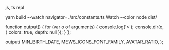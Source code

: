 js, ts repl

yarn build --watch navigator=./src/constants.ts
Watch --color node dist/

function output() {
    for (var o of arguments) { 
        console.log('>');
        console.dir(o, { colors: true, depth: null  }); 
    }
};

output(
    MIN_BIRTH_DATE,
    MEWS_ICONS_FONT_FAMILY,
    AVATAR_RATIO,
);
